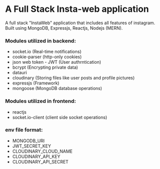 # A Full Stack Insta-web application

A full stack "InstaWeb" application that includes all features of instagram. Built using MongoDB, Expressjs, Reactjs, Nodejs (MERN).

### Modules utilized in backend:

- socket.io (Real-time notifications)
- cookie-parser (http-only cookies)
- json web token - JWT (User authrntication)
- bcrypt (Encrypting private data)
- datauri
- cloudinary (Storing files like user posts and profile pictures)
- expressjs (Framework)
- mongoose (MongoDB database operations)

### Modules utilized in frontend:

- reactjs
- socket.io-client (client side socket operations)

### env file format:

- MONGODB_URI
- JWT_SECRET_KEY
- CLOUDINARY_CLOUD_NAME
- CLOUDINARY_API_KEY
- CLOUDINARY_API_SECRET
